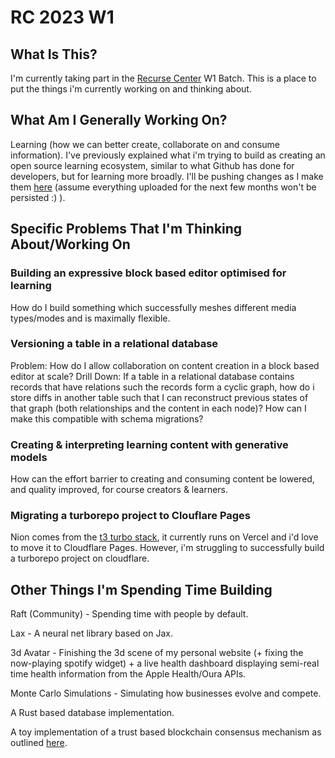 # RC 2023 W1

## What Is This?
I'm currently taking part in the [Recurse Center](https://www.recurse.com/) W1 Batch. This is a place to put the things i'm currently working on and thinking about.

## What Am I Generally Working On?
Learning (how we can better create, collaborate on and consume information). I've previously explained what i'm trying to build as creating an open source learning ecosystem, similar to what Github has done for developers, but for learning more broadly. I'll be pushing changes as I make them [here](https://www.nion.ai/) (assume everything uploaded for the next few months won't be persisted :) ).

## Specific Problems That I'm Thinking About/Working On
### Building an expressive block based editor optimised for learning
How do I build something which successfully meshes different media types/modes and is maximally flexible.

### Versioning a table in a relational database
Problem: How do I allow collaboration on content creation in a block based editor at scale?
Drill Down: If a table in a relational database contains records that have relations such the records form a cyclic graph, how do i store diffs in another table such that I can reconstruct previous states of that graph (both relationships and the content in each node)? How can I make this compatible with schema migrations?

### Creating & interpreting learning content with generative models
How can the effort barrier to creating and consuming content be lowered, and quality improved, for course creators & learners.

### Migrating a turborepo project to Clouflare Pages
Nion comes from the [t3 turbo stack](https://github.com/t3-oss/create-t3-turbo), it currently runs on Vercel and i'd love to move it to Cloudflare Pages. However, i'm struggling to successfully build a turborepo project on cloudflare.

## Other Things I'm Spending Time Building
Raft (Community) - Spending time with people by default.

Lax - A neural net library based on Jax.

3d Avatar - Finishing the 3d scene of my personal website (+ fixing the now-playing spotify widget) + a live health dashboard displaying semi-real time health information from the Apple Health/Oura APIs.

Monte Carlo Simulations - Simulating how businesses evolve and compete.

A Rust based database implementation.

A toy implementation of a trust based blockchain consensus mechanism as outlined [here](https://charliesweeting.com/writing/proof-by-collective-an-identity-based-blockchain-consensus-mechanism).

